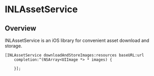 # INLAssetService

## Overview
INLAssetService is an iOS library for convenient asset download and storage.

```
[INLAssetService downloadAndStoreImages:resources baseURL:url
	completion:^(NSArray<UIImage *> * images) {

	}];
```